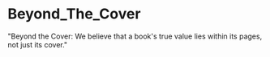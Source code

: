 # Beyond_The_Cover
"Beyond the Cover: We believe that a book's true value lies within its pages, not just its cover."

